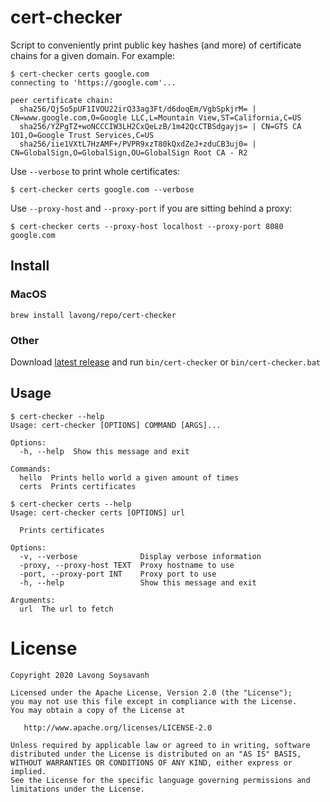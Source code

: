 # cert-checker

Script to conveniently print public key hashes (and more) of certificate chains for a given domain. For example:

```
$ cert-checker certs google.com
connecting to 'https://google.com'...

peer certificate chain:
  sha256/Qj5o5pUF1IVOU22irQ33ag3Ft/d6doqEm/VgbSpkjrM= | CN=www.google.com,O=Google LLC,L=Mountain View,ST=California,C=US
  sha256/YZPgTZ+woNCCCIW3LH2CxQeLzB/1m42QcCTBSdgayjs= | CN=GTS CA 1O1,O=Google Trust Services,C=US
  sha256/iie1VXtL7HzAMF+/PVPR9xzT80kQxdZeJ+zduCB3uj0= | CN=GlobalSign,O=GlobalSign,OU=GlobalSign Root CA - R2
```

Use `--verbose` to print whole certificates:

```
$ cert-checker certs google.com --verbose
```

Use `--proxy-host` and `--proxy-port` if you are sitting behind a proxy:
```
$ cert-checker certs --proxy-host localhost --proxy-port 8080 google.com
```

## Install

### MacOS
```
brew install lavong/repo/cert-checker
```
### Other

Download [latest release](https://github.com/lavong/cert-checker/releases/latest) and run `bin/cert-checker` or `bin/cert-checker.bat`

## Usage

```
$ cert-checker --help
Usage: cert-checker [OPTIONS] COMMAND [ARGS]...

Options:
  -h, --help  Show this message and exit

Commands:
  hello  Prints hello world a given amount of times
  certs  Prints certificates
```

```
$ cert-checker certs --help
Usage: cert-checker certs [OPTIONS] url

  Prints certificates

Options:
  -v, --verbose              Display verbose information
  -proxy, --proxy-host TEXT  Proxy hostname to use
  -port, --proxy-port INT    Proxy port to use
  -h, --help                 Show this message and exit

Arguments:
  url  The url to fetch
```

# License

    Copyright 2020 Lavong Soysavanh

    Licensed under the Apache License, Version 2.0 (the "License");
    you may not use this file except in compliance with the License.
    You may obtain a copy of the License at

       http://www.apache.org/licenses/LICENSE-2.0

    Unless required by applicable law or agreed to in writing, software
    distributed under the License is distributed on an "AS IS" BASIS,
    WITHOUT WARRANTIES OR CONDITIONS OF ANY KIND, either express or implied.
    See the License for the specific language governing permissions and
    limitations under the License.

